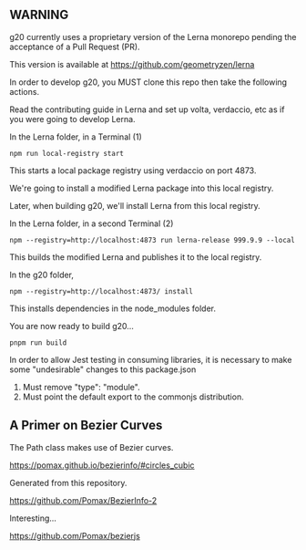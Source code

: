 ## WARNING

g20 currently uses a proprietary version of the Lerna monorepo pending the acceptance of a Pull Request (PR).

This version is available at https://github.com/geometryzen/lerna

In order to develop g20, you MUST clone this repo then take the following actions.

Read the contributing guide in Lerna and set up volta, verdaccio, etc as if you were going to develop Lerna.

In the Lerna folder, in a Terminal (1)

```
npm run local-registry start
```

This starts a local package registry using verdaccio on port 4873.

We're going to install a modified Lerna package into this local registry.

Later, when building g20, we'll install Lerna from this local registry.

In the Lerna folder, in a second Terminal (2)

```
npm --registry=http://localhost:4873 run lerna-release 999.9.9 --local
```

This builds the modified Lerna and publishes it to the local registry.

In the g20 folder,

```
npm --registry=http://localhost:4873/ install
```

This installs dependencies in the node_modules folder.

You are now ready to build g20...

```
pnpm run build
```

In order to allow Jest testing in consuming libraries, it is necessary to make some "undesirable" changes to this package.json

1. Must remove "type": "module".
2. Must point the default export to the commonjs distribution.

## A Primer on Bezier Curves

The Path class makes use of Bezier curves.

https://pomax.github.io/bezierinfo/#circles_cubic

Generated from this repository.

https://github.com/Pomax/BezierInfo-2

Interesting...

https://github.com/Pomax/bezierjs
